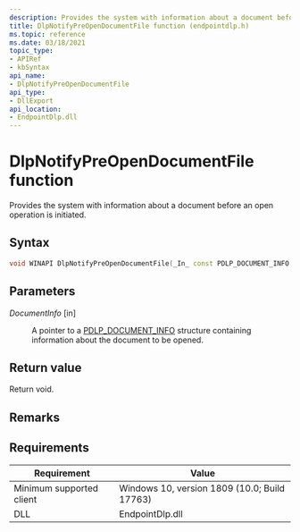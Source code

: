 ```yaml
---
description: Provides the system with information about a document before an open operation is initiated.
title: DlpNotifyPreOpenDocumentFile function (endpointdlp.h)
ms.topic: reference
ms.date: 03/18/2021
topic_type: 
- APIRef
- kbSyntax
api_name: 
- DlpNotifyPreOpenDocumentFile
api_type: 
- DllExport
api_location: 
- EndpointDlp.dll
---
```


# DlpNotifyPreOpenDocumentFile function

Provides the system with information about a document before an open operation is initiated.

## Syntax


```C++
void WINAPI DlpNotifyPreOpenDocumentFile(_In_ const PDLP_DOCUMENT_INFO DocumentInfo);
```



## Parameters

<dl> <dt>

*DocumentInfo* \[in\]
</dt> <dd>

A pointer to a [PDLP_DOCUMENT_INFO](endpointdlp-dlp_document_info.md) structure containing information about the document to be opened.

</dd> </dl>


## Return value

Return void.

## Remarks


## Requirements



| Requirement          |    Value                   |
|-------------------------------------|-----------------------------------------------------------------------------------------|
| Minimum supported client<br/> | Windows 10, version 1809 (10.0; Build 17763)           |
| DLL<br/>                      | EndpointDlp.dll |
